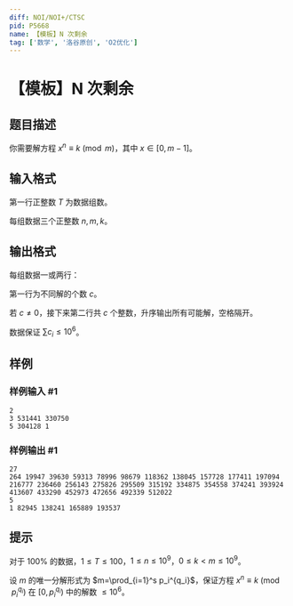 ```yaml
---
diff: NOI/NOI+/CTSC
pid: P5668
name: 【模板】N 次剩余
tag: ['数学', '洛谷原创', 'O2优化']
---
```

# 【模板】N 次剩余
## 题目描述

你需要解方程 $x^n\equiv k\pmod m$，其中 $x\in [0,m-1]$。
## 输入格式

第一行正整数 $T$ 为数据组数。

每组数据三个正整数 $n,m,k$。
## 输出格式

每组数据一或两行：

第一行为不同解的个数 $c$。

若 $c\neq 0$，接下来第二行共 $c$ 个整数，升序输出所有可能解，空格隔开。

数据保证 $\sum c_i \le 10^6$。
## 样例

### 样例输入 #1
```
2
3 531441 330750
5 304128 1
```
### 样例输出 #1
```
27
264 19947 39630 59313 78996 98679 118362 138045 157728 177411 197094 216777 236460 256143 275826 295509 315192 334875 354558 374241 393924 413607 433290 452973 472656 492339 512022
5
1 82945 138241 165889 193537
```
## 提示

对于 $100 \%$ 的数据，$1\le T\le 100$，$1\le n\le 10^9$，$0\le k \lt m\le 10^9$。

设 $m$ 的唯一分解形式为 $m=\prod_{i=1}^s p_i^{q_i}$，保证方程 $x^n\equiv k\pmod{p_i^{q_i}}$ 在 $[0,p_i^{q_i})$ 中的解数 $\le 10^6$。
